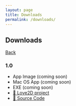 ```yaml
---
layout: page
title: Downloads
permalink: /downloads/
---
```


## Downloads
[Back](https://raythenoob.github.io/real-word/about/)

### 1.0
 - App Image (coming soon)
 - Mac OS App (coming soon)
 - EXE (coming soon)
 - [📄 Love2D project](https://github.com/RayTheNoob/real-word/releases/download/release/real.word.love)
 - [📄 Source Code](https://github.com/RayTheNoob/real-word/archive/refs/tags/release.zip)
